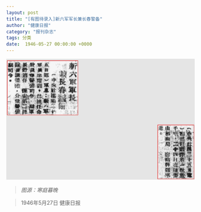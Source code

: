```yaml
---
layout: post
title: "[有图待录入]新六军军长兼长春警备"
author: "健康日报"
category: "报刊杂志"
tags: 分类
date:  1946-05-27 00:00:00 +0000
---
```


![新六军军长兼长春警备](../assets/images/newspapers/新六军军长兼长春警备.png)


> *图源：寒庭暮晚*


> 1946年5月27日 健康日报
